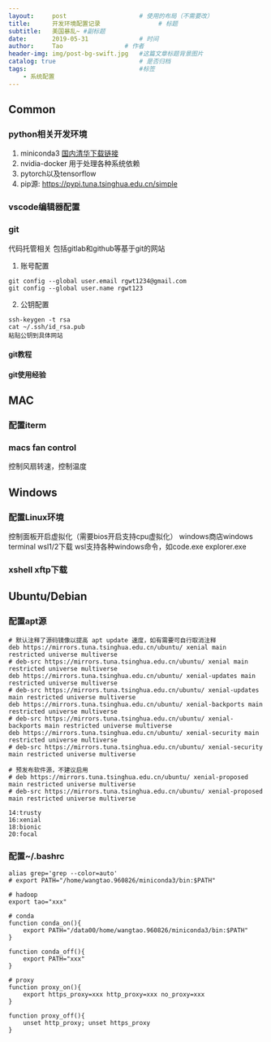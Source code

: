 ```yaml
---
layout:     post   				    # 使用的布局（不需要改）
title:      开发环境配置记录 				# 标题 
subtitle:   美国暴乱~ #副标题
date:       2019-05-31 				# 时间
author:     Tao					# 作者
header-img: img/post-bg-swift.jpg 	#这篇文章标题背景图片
catalog: true 						# 是否归档
tags:								#标签
    - 系统配置
---
```


## Common

### python相关开发环境
1. miniconda3 [国内清华下载链接](https://mirror.tuna.tsinghua.edu.cn/help/anaconda/)
2. nvidia-docker 用于处理各种系统依赖
3. pytorch以及tensorflow
4. pip源: https://pypi.tuna.tsinghua.edu.cn/simple

### vscode编辑器配置

### git
代码托管相关 包括gitlab和github等基于git的网站
1. 账号配置
```
git config --global user.email rgwt1234@gmail.com
git config --global user.name rgwt123
```
2. 公钥配置 
```shell
ssh-keygen -t rsa
cat ~/.ssh/id_rsa.pub
粘贴公钥到具体网站
```

#### git教程
#### git使用经验

## MAC
### 配置iterm
### macs fan control
控制风扇转速，控制温度

## Windows
### 配置Linux环境
控制面板开启虚拟化（需要bios开启支持cpu虚拟化）
windows商店windows terminal wsl1/2下载
wsl支持各种windows命令，如code.exe explorer.exe

### xshell xftp下载

## Ubuntu/Debian
### 配置apt源
```shell
# 默认注释了源码镜像以提高 apt update 速度，如有需要可自行取消注释
deb https://mirrors.tuna.tsinghua.edu.cn/ubuntu/ xenial main restricted universe multiverse
# deb-src https://mirrors.tuna.tsinghua.edu.cn/ubuntu/ xenial main restricted universe multiverse
deb https://mirrors.tuna.tsinghua.edu.cn/ubuntu/ xenial-updates main restricted universe multiverse
# deb-src https://mirrors.tuna.tsinghua.edu.cn/ubuntu/ xenial-updates main restricted universe multiverse
deb https://mirrors.tuna.tsinghua.edu.cn/ubuntu/ xenial-backports main restricted universe multiverse
# deb-src https://mirrors.tuna.tsinghua.edu.cn/ubuntu/ xenial-backports main restricted universe multiverse
deb https://mirrors.tuna.tsinghua.edu.cn/ubuntu/ xenial-security main restricted universe multiverse
# deb-src https://mirrors.tuna.tsinghua.edu.cn/ubuntu/ xenial-security main restricted universe multiverse

# 预发布软件源，不建议启用
# deb https://mirrors.tuna.tsinghua.edu.cn/ubuntu/ xenial-proposed main restricted universe multiverse
# deb-src https://mirrors.tuna.tsinghua.edu.cn/ubuntu/ xenial-proposed main restricted universe multiverse

14:trusty
16:xenial
18:bionic 
20:focal
```

### 配置~/.bashrc
```shell
alias grep='grep --color=auto'
# export PATH="/home/wangtao.960826/miniconda3/bin:$PATH"

# hadoop
export tao="xxx"

# conda
function conda_on(){
    export PATH="/data00/home/wangtao.960826/miniconda3/bin:$PATH"
}

function conda_off(){
    export PATH="xxx"
}

# proxy
function proxy_on(){
    export https_proxy=xxx http_proxy=xxx no_proxy=xxx
}

function proxy_off(){
    unset http_proxy; unset https_proxy
}
```

